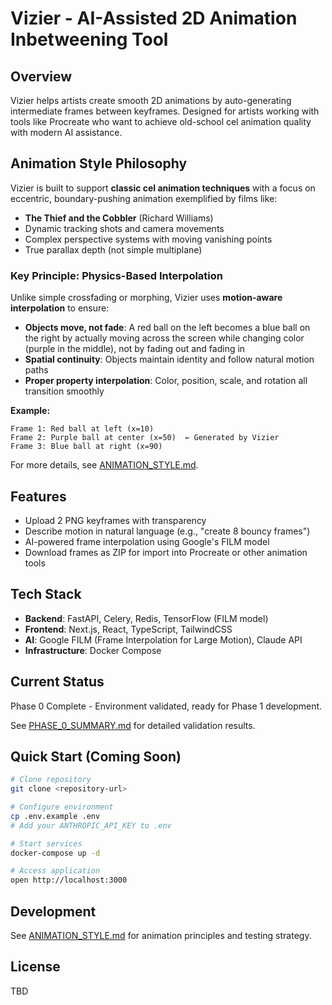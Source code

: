 # Vizier - AI-Assisted 2D Animation Inbetweening Tool

## Overview
Vizier helps artists create smooth 2D animations by auto-generating intermediate frames between keyframes. Designed for artists working with tools like Procreate who want to achieve old-school cel animation quality with modern AI assistance.

## Animation Style Philosophy

Vizier is built to support **classic cel animation techniques** with a focus on eccentric, boundary-pushing animation exemplified by films like:

- **The Thief and the Cobbler** (Richard Williams)
- Dynamic tracking shots and camera movements
- Complex perspective systems with moving vanishing points
- True parallax depth (not simple multiplane)

### Key Principle: Physics-Based Interpolation

Unlike simple crossfading or morphing, Vizier uses **motion-aware interpolation** to ensure:

- **Objects move, not fade**: A red ball on the left becomes a blue ball on the right by actually moving across the screen while changing color (purple in the middle), not by fading out and fading in
- **Spatial continuity**: Objects maintain identity and follow natural motion paths
- **Proper property interpolation**: Color, position, scale, and rotation all transition smoothly

**Example:**
```
Frame 1: Red ball at left (x=10)
Frame 2: Purple ball at center (x=50)  ← Generated by Vizier
Frame 3: Blue ball at right (x=90)
```

For more details, see [ANIMATION_STYLE.md](docs/ANIMATION_STYLE.md).

## Features

- Upload 2 PNG keyframes with transparency
- Describe motion in natural language (e.g., "create 8 bouncy frames")
- AI-powered frame interpolation using Google's FILM model
- Download frames as ZIP for import into Procreate or other animation tools

## Tech Stack

- **Backend**: FastAPI, Celery, Redis, TensorFlow (FILM model)
- **Frontend**: Next.js, React, TypeScript, TailwindCSS
- **AI**: Google FILM (Frame Interpolation for Large Motion), Claude API
- **Infrastructure**: Docker Compose

## Current Status

Phase 0 Complete - Environment validated, ready for Phase 1 development.

See [PHASE_0_SUMMARY.md](docs/PHASE_0_SUMMARY.md) for detailed validation results.

## Quick Start (Coming Soon)

```bash
# Clone repository
git clone <repository-url>

# Configure environment
cp .env.example .env
# Add your ANTHROPIC_API_KEY to .env

# Start services
docker-compose up -d

# Access application
open http://localhost:3000
```

## Development

See [ANIMATION_STYLE.md](docs/ANIMATION_STYLE.md) for animation principles and testing strategy.

## License

TBD
